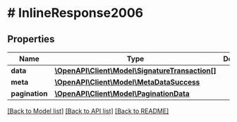 # # InlineResponse2006

## Properties

Name | Type | Description | Notes
------------ | ------------- | ------------- | -------------
**data** | [**\OpenAPI\Client\Model\SignatureTransaction[]**](SignatureTransaction.md) |  | [optional] 
**meta** | [**\OpenAPI\Client\Model\MetaDataSuccess**](MetaDataSuccess.md) |  | [optional] 
**pagination** | [**\OpenAPI\Client\Model\PaginationData**](PaginationData.md) |  | [optional] 

[[Back to Model list]](../../README.md#documentation-for-models) [[Back to API list]](../../README.md#documentation-for-api-endpoints) [[Back to README]](../../README.md)


